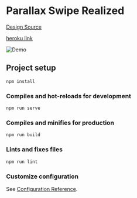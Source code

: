 # Parallax Swipe Realized

[Design Source](https://dribbble.com/shots/13819426-Parallax-Swipe-Mobile-UI-E-Commerce)

[heroku link](https://fierce-island-96798.herokuapp.com/store)

![Demo](https://gfycat.com/tighthandmadeincatern.gif)


## Project setup
```
npm install
```

### Compiles and hot-reloads for development
```
npm run serve
```

### Compiles and minifies for production
```
npm run build
```

### Lints and fixes files
```
npm run lint
```

### Customize configuration
See [Configuration Reference](https://cli.vuejs.org/config/).
